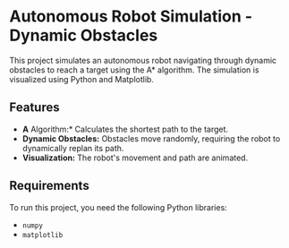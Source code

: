# Autonomous Robot Simulation - Dynamic Obstacles

This project simulates an autonomous robot navigating through dynamic obstacles to reach a target using the A* algorithm. The simulation is visualized using Python and Matplotlib.

## Features
- **A** Algorithm:* Calculates the shortest path to the target.
- **Dynamic Obstacles:** Obstacles move randomly, requiring the robot to dynamically replan its path.
- **Visualization:** The robot's movement and path are animated.

## Requirements
To run this project, you need the following Python libraries:
- `numpy`
- `matplotlib`


